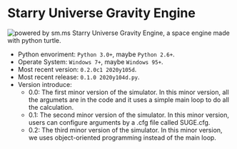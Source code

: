 # Starry Universe Gravity Engine
![powered by sm.ms](https://i.loli.net/2019/12/28/OJKLEFaj3nATWHq.png)
Starry Universe Gravity Engine, a space engine made with python turtle.
- Python envoriment: `Python 3.0+`, maybe `Python 2.6+`.
- Operate System: `Windows 7+`, maybe `Windows 95+`.
- Most recent version: `0.2.0c1 2020y105d`.
- Most recent release: `0.1.0 2020y104d.py`.
- Version introduce:
  - 0.0: The first minor version of the simulator. In this minor version, all the argumets are in the code and it uses a simple main loop to do all the calculation.
  - 0.1: The second minor version of the simulator. In this minor version, users can configure arguments by a .cfg file called SUGE.cfg.
  - 0.2: The third minor version of the simulator. In this minor version, we uses object-oriented programming instead of the main loop.
